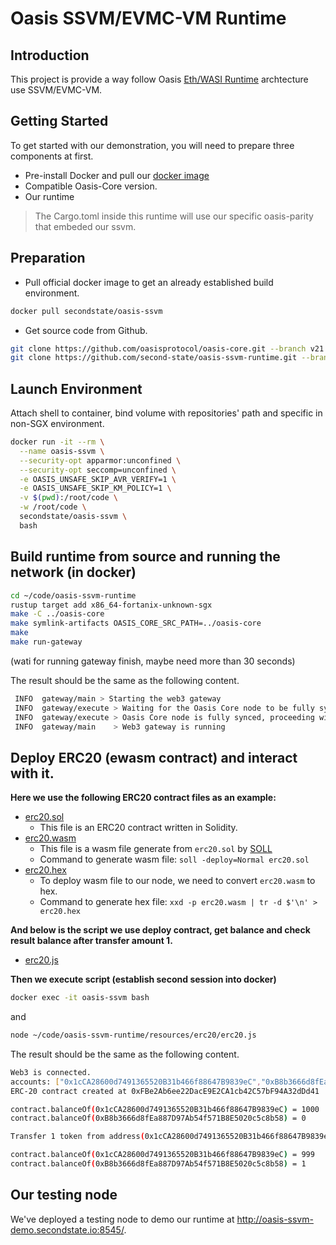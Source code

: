 # Oasis SSVM/EVMC-VM Runtime

## Introduction

This project is provide a way follow Oasis [Eth/WASI Runtime](https://github.com/oasislabs/oasis-ethwasi-runtime) archtecture use SSVM/EVMC-VM.

## Getting Started

To get started with our demonstration, you will need to prepare three components at first.

- Pre-install Docker and pull our [docker image](https://hub.docker.com/r/secondstate/oasis-ssvm)
- Compatible Oasis-Core version.
- Our runtime
> The Cargo.toml inside this runtime will use our specific oasis-parity that embeded our ssvm.

## Preparation

- Pull official docker image to get an already established build environment.

```bash
docker pull secondstate/oasis-ssvm
```

- Get source code from Github.

```bash
git clone https://github.com/oasisprotocol/oasis-core.git --branch v21.1.1
git clone https://github.com/second-state/oasis-ssvm-runtime.git --branch ssvm
```

## Launch Environment
Attach shell to container, bind volume with repositories' path and specific in non-SGX environment.

```bash
docker run -it --rm \
  --name oasis-ssvm \
  --security-opt apparmor:unconfined \
  --security-opt seccomp=unconfined \
  -e OASIS_UNSAFE_SKIP_AVR_VERIFY=1 \
  -e OASIS_UNSAFE_SKIP_KM_POLICY=1 \
  -v $(pwd):/root/code \
  -w /root/code \
  secondstate/oasis-ssvm \
  bash
```

## Build runtime from source and running the network (in docker)

```bash
cd ~/code/oasis-ssvm-runtime
rustup target add x86_64-fortanix-unknown-sgx
make -C ../oasis-core
make symlink-artifacts OASIS_CORE_SRC_PATH=../oasis-core
make
make run-gateway
```

(wati for running gateway finish, maybe need more than 30 seconds)

The result should be the same as the following content.

```bash
 INFO  gateway/main > Starting the web3 gateway
 INFO  gateway/execute > Waiting for the Oasis Core node to be fully synced
 INFO  gateway/execute > Oasis Core node is fully synced, proceeding with initialization
 INFO  gateway/main    > Web3 gateway is running
```

## Deploy ERC20 (ewasm contract) and interact with it.

**Here we use the following ERC20 contract files as an example:**

- [erc20.sol](./resources/erc20/erc20.sol)
    - This file is an ERC20 contract written in Solidity.
- [erc20.wasm](./resources/erc20/erc20.wasm)
    - This file is a wasm file generate from `erc20.sol` by [SOLL](https://github.com/second-state/soll)
    - Command to generate wasm file: `soll -deploy=Normal erc20.sol`
- [erc20.hex](./resources/erc20/erc20.hex)
    - To deploy wasm file to our node, we need to convert `erc20.wasm` to hex.
    - Command to generate hex file: `xxd -p erc20.wasm | tr -d $'\n' > erc20.hex`

**And below is the script we use deploy contract, get balance and check result balance after transfer amount 1.**

- [erc20.js](./resources/erc20/erc20.js)

**Then we execute script (establish second session into docker)**

```bash
docker exec -it oasis-ssvm bash
```

and

```bash
node ~/code/oasis-ssvm-runtime/resources/erc20/erc20.js
```

The result should be the same as the following content.

```bash
Web3 is connected.
accounts: ["0x1cCA28600d7491365520B31b466f88647B9839eC","0xB8b3666d8fEa887D97Ab54f571B8E5020c5c8b58"]
ERC-20 contract created at 0xFBe2Ab6ee22DacE9E2CA1cb42C57bF94A32dDd41

contract.balanceOf(0x1cCA28600d7491365520B31b466f88647B9839eC) = 1000
contract.balanceOf(0xB8b3666d8fEa887D97Ab54f571B8E5020c5c8b58) = 0

Transfer 1 token from address(0x1cCA28600d7491365520B31b466f88647B9839eC) to address(0xB8b3666d8fEa887D97Ab54f571B8E5020c5c8b58)

contract.balanceOf(0x1cCA28600d7491365520B31b466f88647B9839eC) = 999
contract.balanceOf(0xB8b3666d8fEa887D97Ab54f571B8E5020c5c8b58) = 1
```

## Our testing node

We've deployed a testing node to demo our runtime at http://oasis-ssvm-demo.secondstate.io:8545/.
